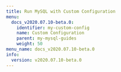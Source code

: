 ```yaml
---
title: Run MySQL with Custom Configuration
menu:
  docs_v2020.07.10-beta.0:
    identifier: my-custom-config
    name: Custom Configuration
    parent: my-mysql-guides
    weight: 50
menu_name: docs_v2020.07.10-beta.0
info:
  version: v2020.07.10-beta.0
---
```


